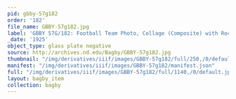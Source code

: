 ```yaml
---
pid: gbby-57g182
order: '182'
file_name: GBBY-57g182.jpg
label: 'GBBY 57G/182: Football Team Photo, Collage (Composite) with Rockne - 1925'
_date: '1925'
object_type: glass plate negative
source: http://archives.nd.edu/Bagby/GBBY-57g182.jpg
thumbnail: "/img/derivatives/iiif/images/GBBY-57g182/full/250,/0/default.jpg"
manifest: "/img/derivatives/iiif/images/GBBY-57g182/manifest.json"
full: "/img/derivatives/iiif/images/GBBY-57g182/full/1140,/0/default.jpg"
layout: bagby_item
collection: bagby
---
```

